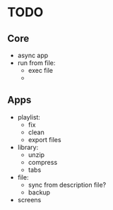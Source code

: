 # TODO
## Core
- async app
- run from file:
    - exec file
    -

## Apps
- playlist:
    - fix
    - clean
    - export files
- library:
    - unzip
    - compress
    - tabs
- file:
    - sync from description file?
    - backup
- screens
